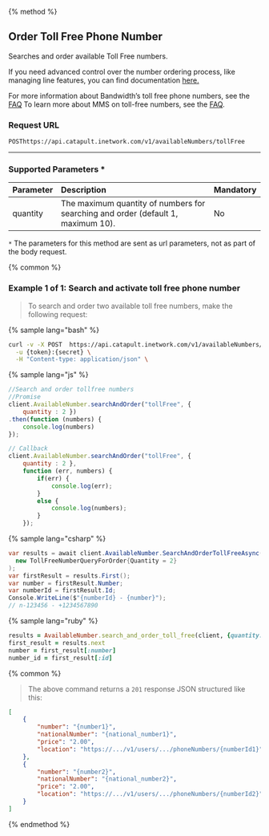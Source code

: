{% method %}

## Order Toll Free Phone Number
Searches and order available Toll Free numbers.

<aside class="alert general">
<p>
If you need advanced control over the number ordering process, like managing line features, you can find documentation <a href="https://dev.bandwidth.com/docs/phone-numbers/">here.</a>
</p>
</aside>

For more information about Bandwidth’s toll free phone numbers, see the <a href="https://dev.bandwidth.com/faq/#voice">FAQ</a>
To learn more about MMS on toll-free numbers, see the [FAQ](https://dev.bandwidth.com/faq/messaging/tollfreeMMS.html).

### Request URL
<code class="post">POST</code>`https://api.catapult.inetwork.com/v1/availableNumbers/tollFree`

---

### Supported Parameters *

| Parameter | Description                                                                      | Mandatory |
|:----------|:---------------------------------------------------------------------------------|:----------|
| quantity  | The maximum quantity of numbers for searching and order (default 1, maximum 10). | No        |

<aside class="notice">
<p>
<code>*</code> The parameters for this method are sent as url parameters, not as part of the body request.
</p>
</aside>

{% common %}

### Example 1 of 1: Search and activate toll free phone number
> To search and order two available toll free numbers, make the following request:

{% sample lang="bash" %}

```bash
curl -v -X POST  https://api.catapult.inetwork.com/v1/availableNumbers/tollFree?quantity=2 \
  -u {token}:{secret} \
  -H "Content-type: application/json" \
```

{% sample lang="js" %}


```js
//Search and order tollfree numbers
//Promise
client.AvailableNumber.searchAndOrder("tollFree", {
	quantity : 2 })
.then(function (numbers) {
	console.log(numbers)
});

// Callback
client.AvailableNumber.searchAndOrder("tollFree", {
	quantity : 2 },
	function (err, numbers) {
		if(err) {
			console.log(err);
		}
		else {
			console.log(numbers);
		}
	});
  ```


{% sample lang="csharp" %}

```csharp
var results = await client.AvailableNumber.SearchAndOrderTollFreeAsync(
  new TollFreeNumberQueryForOrder{Quantity = 2}
);
var firstResult = results.First();
var number = firstResult.Number;
var numberId = firstResult.Id;
Console.WriteLine($"{numberId} - {number}");
// n-123456 - +1234567890
```
{% sample lang="ruby" %}


```ruby
results = AvailableNumber.search_and_order_toll_free(client, {quantity: 2})
first_result = results.next
number = first_result[:number]
number_id = first_result[:id]

```

{% common %}

> The above command returns a `201` response JSON structured like this:

```json
[
    {
        "number": "{number1}",
        "nationalNumber": "{national_number1}",
        "price": "2.00",
        "location": "https://.../v1/users/.../phoneNumbers/{numberId1}"
    },
    {
        "number": "{number2}",
        "nationalNumber": "{national_number2}",
        "price": "2.00",
        "location": "https://.../v1/users/.../phoneNumbers/{numberId2}"
    }
]
```
{% endmethod %}
